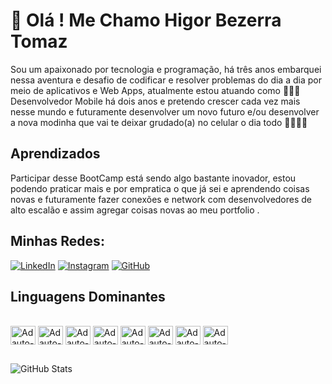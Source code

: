 
# 👋 Olá ! Me Chamo Higor Bezerra Tomaz

Sou um apaixonado por tecnologia e programação, há três anos embarquei nessa aventura e desafio de codificar e resolver problemas do dia a dia por meio de aplicativos e Web Apps, atualmente estou atuando como 👨🏾‍💻 Desenvolvedor Mobile há dois anos e pretendo crescer cada vez mais nesse mundo e futuramente desenvolver um novo futuro e/ou desenvolver a nova modinha que vai te deixar grudado(a) no celular o dia todo 🤣🤣🤣🤣

## Aprendizados

Participar desse BootCamp está sendo algo bastante inovador, estou podendo praticar mais e por empratica o que já sei e aprendendo coisas novas e futuramente fazer conexões e network com desenvolvedores de alto escalão e assim agregar coisas novas ao meu portfolio .

## Minhas Redes:
[![LinkedIn](https://img.shields.io/badge/LinkedIn-FFF?style=for-the-badge&logo=linkedin&logoColor=blue)](https://www.linkedin.com/in/higor-bezerra-295778210/)
[![Instagram](https://img.shields.io/badge/Instagram-FFF?style=for-the-badge&logo=Instagram)](https://www.instagram.com/higorbezerratomaz/)
[![GitHub](https://img.shields.io/badge/GitHub-FFF?style=for-the-badge&logo=github&logoColor=black)](https://github.com/Chapeu-Preto/)

 ## Linguagens Dominantes
  
<div style="display: inline_block"><br>
<img align="center" alt="Adauto-Js" height="30" width="40" src="https://cdn.jsdelivr.net/gh/devicons/devicon/icons/html5/html5-original.svg" />
<img align="center" alt="Adauto-Js" height="30" width="40" src="https://cdn.jsdelivr.net/gh/devicons/devicon/icons/css3/css3-original.svg" />
<img align="center" alt="Adauto-Js" height="30" width="40" src="https://cdn.jsdelivr.net/gh/devicons/devicon/icons/javascript/javascript-original.svg" />
<img align="center" alt="Adauto-Js" height="30" width="40" src="https://cdn.jsdelivr.net/gh/devicons/devicon/icons/java/java-original.svg" />
<img align="center" alt="Adauto-Js" height="30" width="40" src="https://cdn.jsdelivr.net/gh/devicons/devicon/icons/react/react-original.svg" />
<img align="center" alt="Adauto-Js" height="30" width="40" src="https://brandslogos.com/wp-content/uploads/images/large/kotlin-logo.png"/>
<img align="center" alt="Adauto-Js" height="30" width="40" src="https://upload.wikimedia.org/wikipedia/commons/7/7e/Dart-logo.png" />
<img align="center" alt="Adauto-Js" height="30" width="40" src="https://upload.wikimedia.org/wikipedia/commons/thumb/7/79/Flutter_logo.svg/2048px-Flutter_logo.svg.png" />
</div>

##
![GitHub Stats](https://github-readme-stats.vercel.app/api?username=Higor&theme=transparent&bg_color=FFF&border_color=008000&show_icons=true&icon_color=000000&title_color=008000&text_color=008000)
